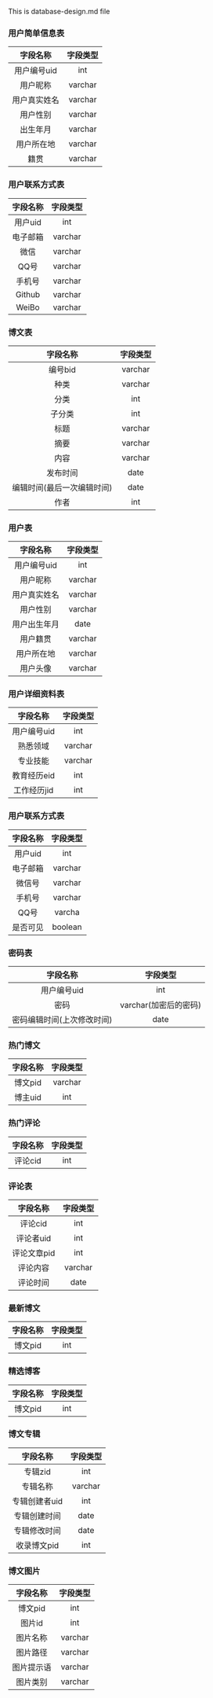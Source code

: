 This is database-design.md file 

### 用户简单信息表
|字段名称|字段类型|
|:------:|:------:|
|用户编号uid| int |
|用户昵称|varchar |
|用户真实姓名|varchar|
|用户性别| varchar|
|出生年月| varchar|
|用户所在地| varchar|
|籍贯    |varchar |

### 用户联系方式表
|字段名称|字段类型|
|:------:|:------:|
|用户uid | int    |
|电子邮箱|varchar |
|微信    | varchar|
|QQ号    | varchar|
| 手机号 | varchar|
| Github | varchar|
|WeiBo   | varchar|




### 博文表

|字段名称  | 字段类型 |
|:--------:|:--------:|
|编号bid   | varchar  |
|种类      |varchar   |
|分类      |int       |
|子分类    |int       |
|标题      |varchar   |
|摘要      |varchar   |
|内容      |varchar   |
|发布时间  |date      |
|编辑时间(最后一次编辑时间) |date|
|作者      |int       | 

### 用户表

|字段名称   |   字段类型|
|:---------:|:--------:|
|用户编号uid|  int     |
|用户昵称   |  varchar |
|用户真实姓名| varchar |
|用户性别    | varchar |
|用户出生年月| date    |
|用户籍贯    | varchar |
|用户所在地  | varchar |
| 用户头像   | varchar |

### 用户详细资料表
|字段名称|字段类型|
|:------:|:------:|
|用户编号uid| int |
|熟悉领域| varchar|
|专业技能| varchar|
|教育经历eid| int |
|工作经历jid| int |

### 用户联系方式表
|字段名称|字段类型|
|:------:|:------:|
|用户uid | int    |
|电子邮箱| varchar|
|微信号  | varchar|
| 手机号 | varchar|
|QQ号    | varcha |
|是否可见| boolean|

### 密码表
|字段名称 |字段类型|
|:-------:|:------:|
|用户编号uid| int  |
|密码       |varchar(加密后的密码) |
|密码编辑时间(上次修改时间)| date |

### 热门博文

|字段名称|字段类型|
|:------:|:------:|
|博文pid |varchar |
|博主uid |int     |

### 热门评论

|字段名称|字段类型|
|:------:|:------:|
|评论cid |int     |

### 评论表
|字段名称|字段类型|
|:------:|:------:|
|评论cid |int     |
|评论者uid| int   |
|评论文章pid|int  |
|评论内容| varchar|
|评论时间| date   |

### 最新博文

|字段名称|字段类型|
|:------:|:------:|
|博文pid | int    |

### 精选博客

|字段名称|字段类型|
|:------:|:------:|
|博文pid | int    |

### 博文专辑
|字段名称|字段类型|
|:------:|:------:|
|专辑zid |   int  |
|专辑名称| varchar|
|专辑创建者uid|int|
|专辑创建时间|date|
|专辑修改时间|date|
|收录博文pid| int |

### 博文图片
|字段名称|字段类型|
|:------:|:------:|
|博文pid | int    |
|图片id  | int    |
|图片名称| varchar|
|图片路径| varchar|
|图片提示语| varchar|
|图片类别| varchar|




